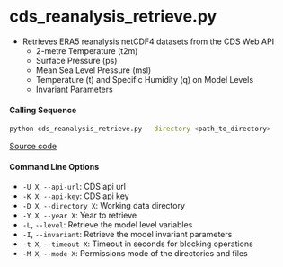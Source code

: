 cds_reanalysis_retrieve.py
==========================

- Retrieves ERA5 reanalysis netCDF4 datasets from the CDS Web API
    * 2-metre Temperature (t2m)
    * Surface Pressure (ps)
    * Mean Sea Level Pressure (msl)
    * Temperature (t) and Specific Humidity (q) on Model Levels
    * Invariant Parameters

#### Calling Sequence
```bash
python cds_reanalysis_retrieve.py --directory <path_to_directory>
```
[Source code](https://github.com/tsutterley/model-harmonics/blob/main/reanalysis/cds_reanalysis_retrieve.py)

#### Command Line Options
- `-U X`, `--api-url`: CDS api url
- `-K X`, `--api-key`: CDS api key
- `-D X`, `--directory X`: Working data directory
- `-Y X`, `--year X`: Year to retrieve
- `-L`, `--level`: Retrieve the model level variables
- `-I`, `--invariant`: Retrieve the model invariant parameters
- `-t X`, `--timeout X`: Timeout in seconds for blocking operations
- `-M X`, `--mode X`: Permissions mode of the directories and files
